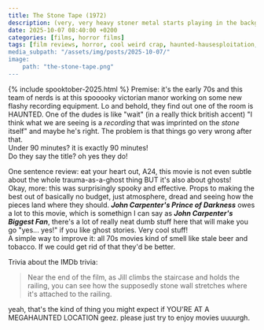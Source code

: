 ```yaml
---
title: The Stone Tape (1972)
description: (very, very heavy stoner metal starts playing in the background)
date: 2025-10-07 08:40:00 +0200
categories: [films, horror films]
tags: [film reviews, horror, cool weird crap, haunted-hausesploitation, let's think our way out, time shenanigans, why would you touch that, spooktober 2025, they say the title]
media_subpath: "/assets/img/posts/2025-10-07/"
image:
    path: "the-stone-tape.png"
---
```

{% include spooktober-2025.html %}
<span class="reviewsection">Premise:</span> it's the early 70s and this team of nerds is at this spooooky victorian manor working on some new flashy recording equipment. Lo and behold, they find out one of the room is HAUNTED. One of the dudes is like "wait" (in a really thick british accent) "I think what we are seeing is a *recording* that was imprinted on the *stone* itself" and maybe he's right. The problem is that things go very wrong after that.<br/>
<span class="reviewsection">Under 90 minutes?</span> it is exactly 90 minutes!<br/>
<span class="reviewsection">Do they say the title?</span> oh yes they do!

<span class="reviewsection">One sentence review:</span> eat your heart out, A24, this movie is not even subtle about the whole trauma-as-a-ghost thing BUT it's also about ghosts!<br/>
<span class="reviewsection">Okay, more:</span> this was surprisingly spooky and effective. Props to making the best out of basically no budget, just atmosphere, dread and seeing how the pieces land where they should. ***John Carpenter's Prince of Darkness*** owes a lot to this movie, which is somethign I can say as ***John Carpenter's Biggest Fan***, there's a lot of really neat dumb stuff here that will make you go "yes... yes!" if you like ghost stories. Very cool stuff!<br/>
<span class="reviewsection">A simple way to improve it:</span> all 70s movies kind of smell like stale beer and tobacco. If we could get rid of that they'd be better.

<span class="reviewsection">Trivia about the IMDb trivia:</span>
> Near the end of the film, as Jill climbs the staircase and holds the railing, you can see how the supposedly stone wall stretches where it's attached to the railing.

yeah, that's the kind of thing you might expect if YOU'RE AT A MEGAHAUNTED LOCATION geez. please just try to enjoy movies uuuurgh.
